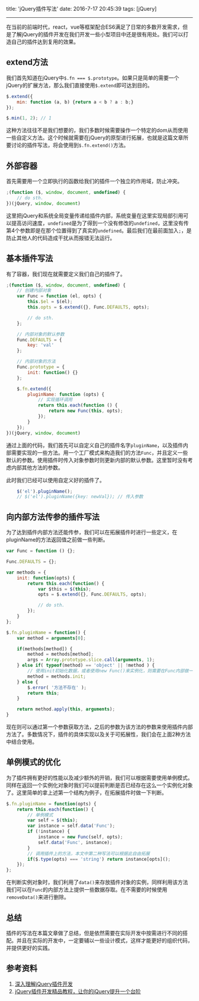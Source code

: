 title: 'jQuery插件写法'
date: 2016-7-17 20:45:39 
tags: [jQuery]

---

在当前的前端时代，react，vue等框架配合ES6满足了日常的多数开发需求，但是了解jQuery的插件开发在我们开发一些小型项目中还是很有用处。我们可以打造自己的插件达到复用的效果。

<!-- more -->

## extend方法

我们首先知道在jQuery中`$.fn === $.prototype`。如果只是简单的需要一个jQuery的扩展方法，那么我们直接使用`$.extend`即可达到目的。

```javascript
$.extend({
	min: function (a, b) {return a < b ? a : b;}
});

$.min(1, 2); // 1
```

这种方法往往不是我们想要的，我们多数时候需要操作一个特定的dom从而使用一些自定义方法。这个时候就需要在jQuery的原型进行拓展，也就是这篇文章所要讨论的插件写法，将会使用到`$.fn.extend()`方法。


## 外部容器

首先需要用一个立即执行的函数给我们的插件一个独立的作用域，防止冲突。

```javascript
;(function ($, window, document, undefined) {
	// do sth.
})(jQuery, window, document)
```

这里把jQuery和系统全局变量传递给插件内部，系统变量在这里实现局部引用可以提高访问速度，`undefined`是为了得到一个没有修改的`undefined`，这里没有传第4个参数即是在那个位置得到了真实的`undefined`。最后我们在最前面加入`;`，是防止其他人的代码造成干扰从而报错无法运行。

## 基本插件写法

有了容器，我们现在就需要定义我们自己的插件了。

```javascript
;(function ($, window, document, undefined) {
	// 创建内部对象
	var Func = function (el, opts) {
		this.$el = $(el);
		this.opts = $.extend({}, Func.DEFAULTS, opts);

		// do sth.
	};

	// 内部对象的默认参数
	Func.DEFAULTS = {
		key: 'val'
	};

	// 内部对象的方法
	Func.prototype = {
		init: function() {}
	};

	$.fn.extend({
		pluginName: function (opts) {
			// 实现循环调用
			return this.each(function () {
				return new Func(this, opts);
			});
		}
	});
})(jQuery, window, document)
```

通过上面的代码，我们首先可以自定义自己的插件名字`pluginName`，以及插件内部需要实现的一些方法。用一个工厂模式来构造我们的方法`Func`，并且定义一些默认的参数。使用插件时传入对象参数时则更新内部的默认参数。这里暂时没有考虑内部其他方法的参数。

此时我们已经可以使用自定义好的插件了。

```javascript
	$('el').pluginName();
	// $('el').pluginName({key: newVal}); // 传入参数
```

## 向内部方法传参的插件写法

为了达到插件内部方法还能传参，我们可以在拓展插件时进行一些定义，在pluginName的方法返回值之前做一些判断。

```javascript
var Func = function () {};

Func.DEFAULTS = {};

var methods = {
	init: function(opts) {
		return this.each(function() {
			var $this = $(this);
			opts = $.extend({}, Func.DEFAULTS, opts);

			// do sth.
		});
	}
};

$.fn.pluginName = function() {
	var method = arguments[0];

	if(methods[method]) {
		method = methods[method];
		args = Array.prototype.slice.call(arguments, 1);
	} else if( typeof(method) == 'object' || !method ) {
		// 使用init初始化数据，或者使用new Func()来实例化，则需要在Func内部做一些处理
		method = methods.init;
	} else {
		$.error( '方法不存在' );
		return this;
	}

	return method.apply(this, arguments);
}
```

现在则可以通过第一个参数获取方法，之后的参数为该方法的参数来使用插件内部方法了。多数情况下，插件的具体实现以及关于可拓展性，我们会在上面2种方法中结合使用。

## 单例模式的优化

为了插件拥有更好的性能以及减少额外的开销，我们可以根据需要使用单例模式。同样在返回一个实例化对象时我们可以提前判断是否已经存在这么一个实例化对象了。这里简单的拿上述第一个结构为例子，在拓展插件时做一下判断。

```javascript
$.fn.pluginName = function(opts) {
	return this.each(function() {
    	// 单例模式
        var self = $(this);
        var instance = self.data('Func');
        if (!instance) {
            instance = new Func(self, opts);
            self.data('Func', instance);
        }
        // 调用插件上的方法，本文中第二种写法可以根据此自由拓展
        if($.type(opts) === 'string') return instance[opts]();
    });
};
```

在判断实例对象时，我们利用了`data()`来存放插件对象的实例，同样利用该方法我们可以在`Func`的内部方法上提供一些数据存取。在不需要的时候使用`removeData()`来进行删除。

## 总结

插件的写法在本篇文章做了总结，但是依然需要在实际开发中按需进行不同的搭配。并且在实际的开发中，一定要辅以一些设计模式，这样才能更好的组织代码，并提供更好的实践。

## 参考资料

1. [深入理解jQuery插件开发](//blog.jobbole.com/30550/)
2. [jQuery插件开发精品教程，让你的jQuery提升一个台阶](//www.cnblogs.com/Wayou/p/jquery_plugin_tutorial.html#!comments)